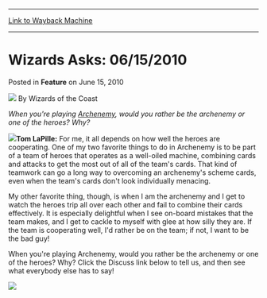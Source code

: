 
---
[Link to Wayback Machine](https://web.archive.org/web/20220119220340/https://magic.wizards.com/en/articles/archive/feature/wizards-asks-06152010-2010-06-15)

[_metadata_:wayback_url]:- "https://magic.wizards.com/en/articles/archive/feature/wizards-asks-06152010-2010-06-15"
[_metadata_:wayback_raw_url]:- "https://web.archive.org/web/20220119220340id_/https://magic.wizards.com/en/articles/archive/feature/wizards-asks-06152010-2010-06-15"
[_metadata_:wayback_capture_timestamp]:- "2022-01-19 22:03:40+00:00"
[_metadata_:description]:- "When you're playing Archenemy, would you rather be the archenemy or one of the heroes? Why?Tom LaPille: For me, it all depends on how well the heroes are cooperating. One of my two favorite things to do in Archenemy is to be part of a team of heroes that operates as a well-oiled machine, combining cards and attacks to get the most out of all of the team's cards."
[_metadata_:generator]:- "Drupal 7 (http://drupal.org)"
---


Wizards Asks: 06/15/2010
========================



 Posted in **Feature**
 on June 15, 2010 






![](https://media.magic.wizards.com/styles/auth_small/public/images/person/wizards_author.jpg)
By Wizards of the Coast











*When you're playing [Archenemy](http://www.wizards.com/Magic/TCG/ProductArticle.aspx?x=mtg/tcg/archenemy/productinfo), would you rather be the archenemy or one of the heroes? Why?*

![](https://media.magic.wizards.com/image_legacy_migration/magic/images/mtgcom/authorpics/authorpic_tomlapille.jpg)**Tom LaPille:** For me, it all depends on how well the heroes are cooperating. One of my two favorite things to do in Archenemy is to be part of a team of heroes that operates as a well-oiled machine, combining cards and attacks to get the most out of all of the team's cards. That kind of teamwork can go a long way to overcoming an archenemy's scheme cards, even when the team's cards don't look individually menacing.

My other favorite thing, though, is when I am the archenemy and I get to watch the heroes trip all over each other and fail to combine their cards effectively. It is especially delightful when I see on-board mistakes that the team makes, and I get to cackle to myself with glee at how silly they are. If the team is cooperating well, I'd rather be on the team; if not, I want to be the bad guy!

When you're playing Archenemy, would you rather be the archenemy or one of the heroes? Why? Click the Discuss link below to tell us, and then see what everybody else has to say!


[![](https://media.magic.wizards.com/image_legacy_migration/mtg/images/daily/features/archenemyBannerTuesday.jpg)](http://www.wizards.com/magic/tcg/events.aspx?x=mtg/event/archenemy-facts)  






